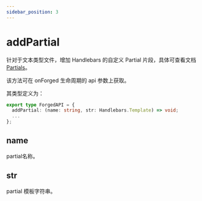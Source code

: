 ```yaml
---
sidebar_position: 3
---
```


# addPartial

针对于文本类型文件，增加 Handlebars 的自定义 Partial 片段，具体可查看文档[Partials](https://handlebarsjs.com/guide/#partials)。

该方法可在 onForged 生命周期的 api 参数上获取。

其类型定义为：

```typescript
export type ForgedAPI = {
  addPartial: (name: string, str: Handlebars.Template) => void;
  ...
};
```

## name

partial名称。

## str

partial 模板字符串。